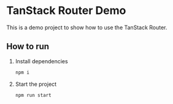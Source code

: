 # TanStack Router Demo

This is a demo project to show how to use the TanStack Router.

## How to run

1. Install dependencies

    ```bash
    npm i
    ```

2. Start the project

    ```bash
    npm run start
    ```
